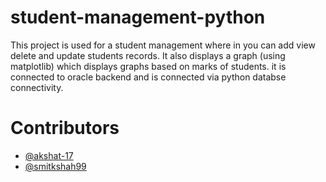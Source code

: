 # student-management-python
This project is used for a student management where in you can add view delete and update students records. It also displays a graph (using matplotlib) which displays graphs based on marks of students. it is connected to oracle backend and is connected via python databse connectivity.


# Contributors
- [@akshat-17](https://github.com/akshat-17)
- [@smitkshah99](https://github.com/smitkshah99)
